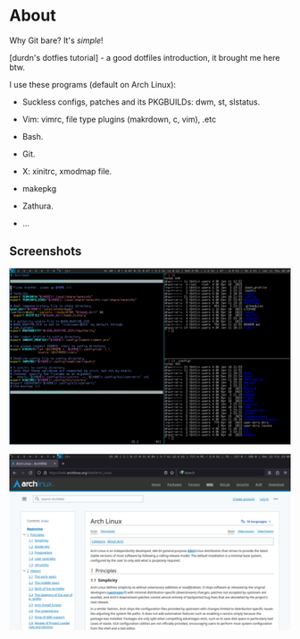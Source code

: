 # About

Why Git bare? It's *simple*!

[durdn's dotfies tutorial] - a good dotfiles introduction, it brought me
here btw.

I use these programs (default on Arch Linux):

  - Suckless configs, patches and its PKGBUILDs: dwm, st, slstatus.

  - Vim: vimrc, file type plugins (makrdown, c, vim), .etc

  - Bash.

  - Git.

  - X: xinitrc, xmodmap file.

  - makepkg

  - Zathura.

  - ...

[durdn's tutorial]: https://www.atlassian.com/git/tutorials/dotfiles
"durdn's tutorial"

## Screenshots

![terminals](pictures/assets/terminals.png?raw=true "terminals")

![browser](pictures/assets/browser.png?raw=true "browsers")
